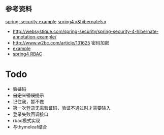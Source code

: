 参考资料
-------
[spring-security example](http://websystique.com/spring-security/spring-security-4-hello-world-annotation-xml-example/)
[spring4.x&hibernate5.x](http://10176523.cn/archives/36/)

* http://websystique.com/spring-security/spring-security-4-hibernate-annotation-example/
* http://www.w2bc.com/article/131625  密码加密
* [example](https://github.com/skyrocks/a-spring/blob/master/src/main/resources/spring-security.xml)
* [spring4 RBAC](https://blog.lukaspradel.com/user-role-permission-security-rbac-in-spring-security-4/)


Todo
====
* ~~验证码~~
* ~~自定义错误提示~~
* 记住我，暂不做
* 第一次登录无需验证码，验证不通过时才需要输入
* 登录失败回调接口
* rbac模式实现
* 与thymeleaf结合